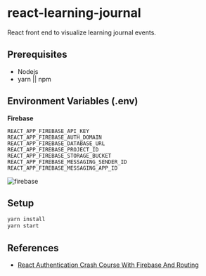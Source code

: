 # react-learning-journal

React front end to visualize learning journal events.

## Prerequisites

- Nodejs
- yarn || npm

## Environment Variables (.env)

**Firebase**

```
REACT_APP_FIREBASE_API_KEY
REACT_APP_FIREBASE_AUTH_DOMAIN
REACT_APP_FIREBASE_DATABASE_URL
REACT_APP_FIREBASE_PROJECT_ID
REACT_APP_FIREBASE_STORAGE_BUCKET
REACT_APP_FIREBASE_MESSAGING_SENDER_ID
REACT_APP_FIREBASE_MESSAGING_APP_ID
```

![firebase](https://image.ibb.co/maGOnS/image.png)

## Setup

```bash
yarn install
yarn start
```

## References

- [React Authentication Crash Course With Firebase And Routing](https://www.youtube.com/watch?v=PKwu15ldZ7k)
